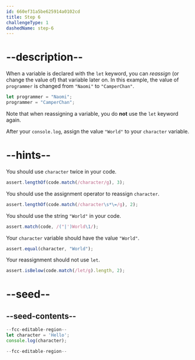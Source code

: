 ```yaml
---
id: 660ef31a5be625914a0102cd
title: Step 6
challengeType: 1
dashedName: step-6
---
```


# --description--

When a variable is declared with the `let` keyword, you can <dfn>reassign</dfn> (or change the value of) that variable later on. In this example, the value of `programmer` is changed from `"Naomi"` to `"CamperChan"`.

```js
let programmer = "Naomi";
programmer = "CamperChan";
```

Note that when reassigning a variable, you do **not** use the `let` keyword again.

After your `console.log`, assign the value `"World"` to your `character` variable.

# --hints--

You should use `character` twice in your code.

```js
assert.lengthOf(code.match(/character/g), 3);
```

You should use the assignment operator to reassign `character`.

```js
assert.lengthOf(code.match(/character\s*\=/g), 2);
```

You should use the string `"World"` in your code.

```js
assert.match(code, /("|')World\1/);
```

Your `character` variable should have the value `"World"`.

```js
assert.equal(character, "World");
```

Your reassignment should not use `let`.

```js
assert.isBelow(code.match(/let/g).length, 2);
```


# --seed--

## --seed-contents--

```js
--fcc-editable-region--
let character = 'Hello';
console.log(character);

--fcc-editable-region--
```
